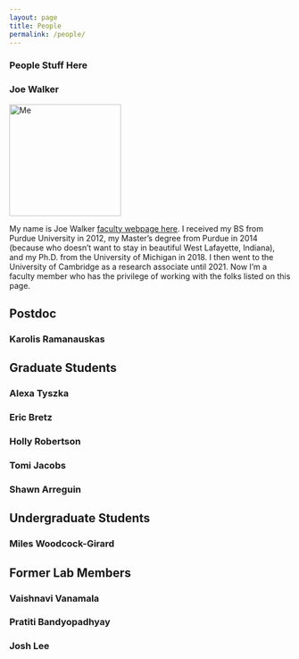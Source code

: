 ```yaml
---
layout: page
title: People
permalink: /people/
---
```


### People Stuff Here


### Joe Walker

<img src="https://walkerlab-uic.github.io/pictures/Me.jpg" alt="Me" width="200"/>

My name is Joe Walker [faculty webpage here](https://bios.uic.edu/profiles/walker-joseph/). I received my BS from Purdue University in 2012, my Master’s degree from Purdue in 2014 (because who doesn’t want to stay in beautiful West Lafayette, Indiana), and my Ph.D. from the University of Michigan in 2018. I then went to the University of Cambridge as a research associate until 2021. Now I’m a faculty member who has the privilege of working with the folks listed on this page.

## Postdoc

### Karolis Ramanauskas

## Graduate Students

### Alexa Tyszka

### Eric Bretz

### Holly Robertson

### Tomi Jacobs

### Shawn Arreguin

## Undergraduate Students

### Miles Woodcock-Girard

## Former Lab Members

### Vaishnavi Vanamala

### Pratiti Bandyopadhyay

### Josh Lee
